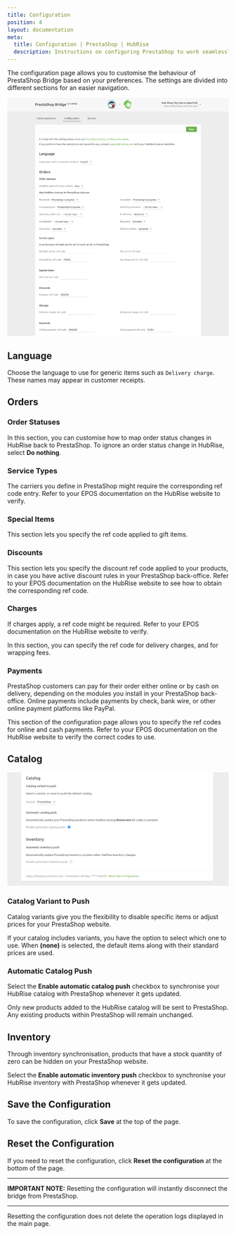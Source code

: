 ```yaml
---
title: Configuration
position: 4
layout: documentation
meta:
  title: Configuration | PrestaShop | HubRise
  description: Instructions on configuring PrestaShop to work seamlessly with HubRise and your EPOS or other apps connected to HubRise. Configuration is simple.
---
```


The configuration page allows you to customise the behaviour of PrestaShop Bridge based on your preferences. The settings are divided into different sections for an easier navigation.

![PrestaShop Bridge configuration page](./images/005-prestashop-configuration-page.png)

## Language

Choose the language to use for generic items such as `Delivery charge`.
These names may appear in customer receipts.

## Orders

### Order Statuses

In this section, you can customise how to map order status changes in HubRise back to PrestaShop.
To ignore an order status change in HubRise, select **Do nothing**.

### Service Types

The carriers you define in PrestaShop might require the corresponding ref code entry. Refer to your EPOS documentation on the HubRise website to verify.

### Special Items

This section lets you specify the ref code applied to gift items.

### Discounts

This section lets you specify the discount ref code applied to your products, in case you have active discount rules in your PrestaShop back-office.
Refer to your EPOS documentation on the HubRise website to see how to obtain the corresponding ref code.

### Charges

If charges apply, a ref code might be required. Refer to your EPOS documentation on the HubRise website to verify.

In this section, you can specify the ref code for delivery charges, and for wrapping fees.

### Payments

PrestaShop customers can pay for their order either online or by cash on delivery, depending on the modules you install in your PrestaShop back-office. Online payments include payments by check, bank wire, or other online payment platforms like PayPal.

This section of the configuration page allows you to specify the ref codes for online and cash payments. Refer to your EPOS documentation on the HubRise website to verify the correct codes to use.

## Catalog

![PrestaShop Bridge configuration page, Catalog section](./images/006-2x-configuration-catalog.png)

### Catalog Variant to Push

Catalog variants give you the flexibility to disable specific items or adjust prices for your PrestaShop website.

If your catalog includes variants, you have the option to select which one to use. When **(none)** is selected, the default items along with their standard prices are used.

### Automatic Catalog Push

Select the **Enable automatic catalog push** checkbox to synchronise your HubRise catalog with PrestaShop whenever it gets updated.

Only new products added to the HubRise catalog will be sent to PrestaShop. Any existing products within PrestaShop will remain unchanged.

## Inventory

Through inventory synchronisation, products that have a stock quantity of zero can be hidden on your PrestaShop website.

Select the **Enable automatic inventory push** checkbox to synchronise your HubRise inventory with PrestaShop whenever it gets updated.

## Save the Configuration

To save the configuration, click **Save** at the top of the page.

## Reset the Configuration

If you need to reset the configuration, click **Reset the configuration** at the bottom of the page.

---

**IMPORTANT NOTE:** Resetting the configuration will instantly disconnect the bridge from PrestaShop.

---

Resetting the configuration does not delete the operation logs displayed in the main page.
